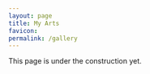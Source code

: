 ```yaml
---
layout: page
title: My Arts
favicon: 
permalink: /gallery
---
```


This page is under the construction yet. 
